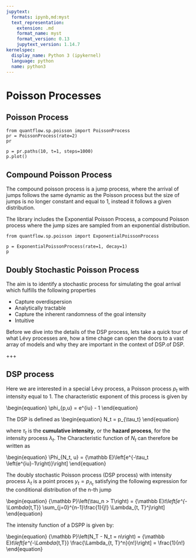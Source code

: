 ```yaml
---
jupytext:
  formats: ipynb,md:myst
  text_representation:
    extension: .md
    format_name: myst
    format_version: 0.13
    jupytext_version: 1.14.7
kernelspec:
  display_name: Python 3 (ipykernel)
  language: python
  name: python3
---
```


# Poisson Processes

## Poisson Process

```{code-cell} ipython3
from quantflow.sp.poisson import PoissonProcess
pr = PoissonProcess(rate=2)
pr
```

```{code-cell} ipython3
p = pr.paths(10, t=1, steps=1000)
p.plot()
```

## Compound Poisson Process

The compound poisson process is a jump process, where the arrival of jumps follows the same dynamic as the Poisson process but the size of jumps is no longer constant and equal to 1, instead it follows a given distribution.

The library includes the Exponential Poisson Process, a compound Poisson process where the jump sizes are sampled from an exponential distribution.

```{code-cell} ipython3
from quantflow.sp.poisson import ExponentialPoissonProcess

p = ExponentialPoissonProcess(rate=1, decay=1)
p
```

## Doubly Stochastic Poisson Process


The aim is to identify a stochastic process for simulating the goal arrival which fulfills the following properties

* Capture overdispersion
* Analytically tractable
* Capture the inherent randomness of the goal intensity
* Intuitive

Before we dive into the details of the DSP process, lets take a quick tour of what Lévy processes are, how a time chage can open the doors to a vast array of models and why they are important in the context of DSP.of DSP.

+++

## DSP process

Here we are interested in a special Lévy process, a Poisson process $p_t$ with intensity equal to 1. The characteristic exponent of this process is given by

\begin{equation}
\phi_{p,u} = e^{iu} - 1
\end{equation}

The DSP is defined as
\begin{equation}
 N_t = p_{\tau_t}
\end{equation}

where $\tau_t$ is the **cumulative intensity**, or the **hazard process**, for the intensity process $\lambda_t$.
The Characteristic function of $N_t$ can therefore be written as

\begin{equation}
    \Phi_{N_t, u} = {\mathbb E}\left[e^{-\tau_t \left(e^{iu}-1\right)}\right]
\end{equation}


The doubly stochastic Poisson process (DSP process) with intensity process $\lambda_t$ is a point proces $y_t = p_{\Lambda_t}$
satisfying the following expression for the conditional distribution of the n-th jump

\begin{equation}
{\mathbb P}\left(\tau_n > T\right) = {\mathbb E}_t\left[e^{-\Lambda_{t,T}} \sum_{j=0}^{n-1}\frac{1}{j!} \Lambda_{t, T}^j\right]
\end{equation}

The intensity function of a DSPP is given by:

\begin{equation}
{\mathbb P}\left(N_T - N_t = n\right) = {\mathbb E}_t\left[e^{-\Lambda_{t,T}} \frac{\Lambda_{t, T}^n}{n!}\right] = \frac{1}{n!}
\end{equation}

```{code-cell} ipython3

```

```{code-cell} ipython3

```
